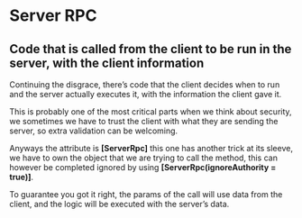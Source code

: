# Server RPC

## Code that is called from the client to be run in the server, with the client information

Continuing the disgrace, there’s code that the client decides when to run and the server actually executes it, with the information the client gave it.

This is probably one of the most critical parts when we think about security, we sometimes we have to trust the client with what they are sending the server, so extra validation can be welcoming.

Anyways the attribute is **\[ServerRpc]** this one has another trick at its sleeve, we have to own the object that we are trying to call the method, this can however be completed ignored by using **\[ServerRpc(ignoreAuthority = true)]**.

To guarantee you got it right, the params of the call will use data from the client, and the logic will be executed with the server’s data.
